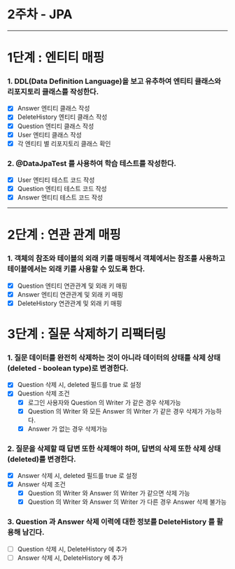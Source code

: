 #  2주차 - JPA

---

# 1단계 : 엔티티 매핑

### 1. DDL(Data Definition Language)을 보고 유추하여 엔티티 클래스와 리포지토리 클래스를 작성한다.
- [X] Answer 엔티티 클래스 작성
- [X] DeleteHistory 엔티티 클래스 작성
- [X] Question 엔티티 클래스 작성
- [X] User 엔티티 클래스 작성
- [X] 각 엔티티 별 리포지토리 클래스 확인

### 2. @DataJpaTest 를 사용하여 학습 테스트를 작성한다.
- [X] User 엔티티 테스트 코드 작성
- [X] Question 엔티티 테스트 코드 작성
- [X] Answer 엔티티 테스트 코드 작성

---

# 2단계 : 연관 관계 매핑

### 1. 객체의 참조와 테이블의 외래 키를 매핑해서 객체에서는 참조를 사용하고 테이블에서는 외래 키를 사용할 수 있도록 한다.
- [x] Question 엔티티 연관관계 및 외래 키 매핑
- [X] Answer 엔티티 연관관계 및 외래 키 매핑
- [X] DeleteHistory 연관관계 및 외래 키 매핑

# 3단계 : 질문 삭제하기 리팩터링

### 1. 질문 데이터를 완전히 삭제하는 것이 아니라 데이터의 상태를 삭제 상태(deleted - boolean type)로 변경한다.
- [X] Question 삭제 시, deleted 필드를 true 로 설정
- [X] Question 삭제 조건
    - [X] 로그인 사용자와 Question 의 Writer 가 같은 경우 삭제가능
    - [X] Question 의 Writer 와 모든 Answer 의 Writer 가 같은 경우 삭제가 가능하다.
    - [X] Answer 가 없는 경우 삭제가능

### 2. 질문을 삭제할 때 답변 또한 삭제해야 하며, 답변의 삭제 또한 삭제 상태(deleted)를 변경한다.
- [X] Answer 삭제 시, deleted 필드를 true 로 설정
- [X] Answer 삭제 조건
    - [X] Question 의 Writer 와 Answer 의 Writer 가 같으면 삭제 가능
    - [X] Question 의 Writer 와 Answer 의 Writer 가 다른 경우 Answer 삭제 불가능

### 3. Question 과 Answer 삭제 이력에 대한 정보를 DeleteHistory 를 활용해 남긴다.
- [ ] Question 삭제 시, DeleteHistory 에 추가
- [ ] Answer 삭제 시, DeleteHistory 에 추가
